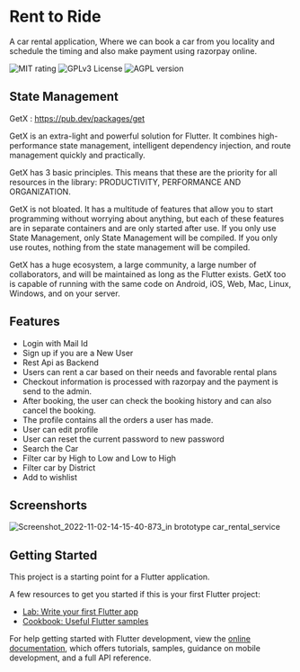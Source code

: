# Rent to Ride

A car rental application, Where we can book a car from you locality and schedule the timing and also make payment using razorpay online.

![MIT rating](https://img.shields.io/amo/rating/re?label=rating&style=plastic)
![GPLv3 License](https://img.shields.io/badge/License-GPL%20v3-yellow.svg)
![AGPL version](https://img.shields.io/amo/v/v?label=version&style=plastic)


## State Management

GetX : https://pub.dev/packages/get

GetX is an extra-light and powerful solution for Flutter. It combines high-performance state management, intelligent dependency injection, and route management quickly and practically.

GetX has 3 basic principles. This means that these are the priority for all resources in the library: PRODUCTIVITY, PERFORMANCE AND ORGANIZATION.

GetX is not bloated. It has a multitude of features that allow you to start programming without worrying about anything, but each of these features are in separate containers and are only started after use. If you only use State Management, only State Management will be compiled. If you only use routes, nothing from the state management will be compiled.

GetX has a huge ecosystem, a large community, a large number of collaborators, and will be maintained as long as the Flutter exists. GetX too is capable of running with the same code on Android, iOS, Web, Mac, Linux, Windows, and on your server.


## Features

- Login with Mail Id
- Sign up if you are a New User
- Rest Api as Backend
- Users can rent a car based on their needs and favorable rental plans
- Checkout information is processed with razorpay and the payment is send to the admin.
- After booking, the user can check the booking history and can also cancel the booking.
- The profile contains all the orders a user has made.
- User can edit profile
- User can reset the current password to new password
- Search the Car
- Filter car by High to Low and Low to High
- Filter car by District
- Add to wishlist

## Screenshorts
![Screenshot_2022-11-02-14-15-40-873_in brototype car_rental_service](https://user-images.githubusercontent.com/101865864/199445640-51ad6ba1-b7ea-49a3-bcf3-45d8a5be3c44.jpg)



## Getting Started

This project is a starting point for a Flutter application.

A few resources to get you started if this is your first Flutter project:

- [Lab: Write your first Flutter app](https://docs.flutter.dev/get-started/codelab)
- [Cookbook: Useful Flutter samples](https://docs.flutter.dev/cookbook)

For help getting started with Flutter development, view the
[online documentation](https://docs.flutter.dev/), which offers tutorials,
samples, guidance on mobile development, and a full API reference.
